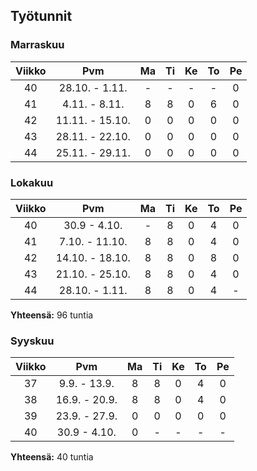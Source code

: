 ## Työtunnit

### Marraskuu

|Viikko|Pvm|Ma|Ti|Ke|To|Pe|
|:-:|:-:|:-:|:-:|:-:|:-:|:-:|
|40|28.10. - 1.11.|-|-|-|-|0|
|41|4.11. - 8.11.|8|8|0|6|0|
|42|11.11. - 15.10.|0|0|0|0|0|
|43|28.11. - 22.10.|0|0|0|0|0|
|44|25.11. - 29.11.|0|0|0|0|0|

### Lokakuu

|Viikko|Pvm|Ma|Ti|Ke|To|Pe|
|:-:|:-:|:-:|:-:|:-:|:-:|:-:|
|40|30.9 - 4.10.|-|8|0|4|0|
|41|7.10. - 11.10.|8|8|0|4|0|
|42|14.10. - 18.10.|8|8|0|8|0|
|43|21.10. - 25.10.|8|8|0|4|0|
|44|28.10. - 1.11.|8|8|0|4|-|

**Yhteensä:**
96 tuntia

### Syyskuu

|Viikko|Pvm|Ma|Ti|Ke|To|Pe|
|:-:|:-:|:-:|:-:|:-:|:-:|:-:|
|37|9.9. - 13.9.|8|8|0|4|0|
|38|16.9. - 20.9.|8|8|0|4|0|
|39|23.9. - 27.9.|0|0|0|0|0|
|40|30.9 - 4.10.|0|-|-|-|-|

**Yhteensä:**
40 tuntia
